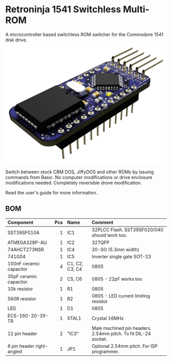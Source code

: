 # Retroninja 1541 Switchless Multi-ROM
A microcontroller based switchless ROM switcher for the Commodore 1541 disk drive.
<img src="rev1.1\images\render-top.png" alt="Render top" width="800"/><br/>

Switch between stock CBM DOS, JiffyDOS and other ROMs by issuing commands from Basic.
No computer modifications or drive enclosure modifications needed. Completely reversible drove modification.

Read the user's guide for more information.

## BOM
 |Component|Pcs |Name|Comment|
 |:--------|---:|:---|:------|
 | SST39SF010A | 1 | IC1 | 32PLCC Flash. SST39SF020/040 should work too.|
 | ATMEGA328P-AU | 1 | IC2 | 32TQFP |
 | 74AHCT273NSR | 1 | IC4 | 20-SO (5.3mm width) |
 | 741G04 | 1 | IC5 | Inverter single gate SOT-23 |
 | 100nF ceramic capacitor | 4 | C1, C2, C3, C4 | 0805 |
 | 30pF ceramic capacitor | 2 | C5, C6 | 0805 - 22pF works too |
 | 10k resistor | 1 | R1 | 0805 |
 | 560R resistor | 1 | R2 | 0805 - LED current limiting resistor|
 | LED | 1 | D1 | 0805 |
 | ECS-160-20-3X-TR | 1 | XTAL1 | Crystal 16MHz |
 | 12 pin header | 2 | "IC3" | Male machined pin headers. 2.54mm pitch. To fit DIL-24 socket. |
 | 6 pin header right-angled | 1 | JP1 | Optional 2.54mm pitch. For ISP programmer. |
 
